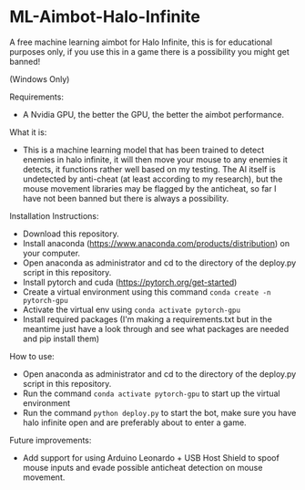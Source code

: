 # ML-Aimbot-Halo-Infinite
 A free machine learning aimbot for Halo Infinite, this is for educational purposes only, if you use this in a game there is a possibility you might get banned!
 
 (Windows Only)
 
 Requirements:
 - A Nvidia GPU, the better the GPU, the better the aimbot performance.
 
 What it is:
 - This is a machine learning model that has been trained to detect enemies in halo infinite, it will then move your mouse to any enemies it detects, it functions rather well based on my testing. The AI itself is undetected by anti-cheat (at least according to my research), but the mouse movement libraries may be flagged by the anticheat, so far I have not been banned but there is always a possibility.
 
 Installation Instructions:
 
 - Download this repository.
 - Install anaconda (https://www.anaconda.com/products/distribution) on your computer.
 - Open anaconda as administrator and cd to the directory of the deploy.py script in this repository.
 - Install pytorch and cuda (https://pytorch.org/get-started)
 - Create a virtual environment using this command ``` conda create -n pytorch-gpu ```
 - Activate the virtual env using ``` conda activate pytorch-gpu ```
 - Install required packages (I'm making a requirements.txt but in the meantime just have a look through and see what packages are needed and pip install them)

 How to use:
 
 - Open anaconda as administrator and cd to the directory of the deploy.py script in this repository.
 - Run the command ``` conda activate pytorch-gpu ``` to start up the virtual environment
 - Run the command ``` python deploy.py ``` to start the bot, make sure you have halo infinite open and are preferably about to enter a game.

 Future improvements:
 - Add support for using Arduino Leonardo + USB Host Shield to spoof mouse inputs and evade possible anticheat detection on mouse movement.
